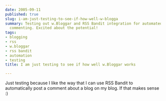 ```yaml
---
date: 2005-09-11
published: true
slug: i-am-just-testing-to-see-if-how-well-w-blogga
summary: Testing out w.Bloggar and RSS Bandit integration for automated blog post
  commenting. Excited about the potential!
tags:
- blogging
- rss
- w.bloggar
- rss bandit
- automation
- testing
title: I am just testing to see if how well w.Bloggar works

---
```

Just testing because I like the way that I can use RSS Bandit to automatically post a comment about a blog on my blog.  If that makes sense :)<p />

